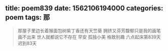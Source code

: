 title: poem839
date: 1562106194000
categories: poem
tags: 那
---
> 那屋子里边长着猴面包树紫丁香还有天竺葵
拥挤又芬芳馥郁只是我的画笔画不出来
世人就都说它不存在
早安
孤独小美
格致别趣
六点起床第839天 迟到83天